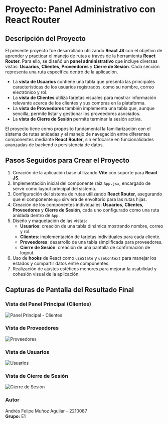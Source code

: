 # Proyecto: Panel Administrativo con React Router

## Descripción del Proyecto

El presente proyecto fue desarrollado utilizando **React JS** con el objetivo de aprender y practicar el manejo de rutas a través de la herramienta **React Router**. Para ello, se diseñó un **panel administrativo** que incluye diversas vistas: **Usuarios**, **Clientes**, **Proveedores** y **Cierre de Sesión**. Cada sección representa una ruta específica dentro de la aplicación.

- La **vista de Usuarios** contiene una tabla que presenta las principales características de los usuarios registrados, como su nombre, correo electrónico y rol.
- La **vista de Clientes** utiliza tarjetas visuales para mostrar información relevante acerca de los clientes y sus compras en la plataforma.
- La **vista de Proveedores** también implementa una tabla que, aunque sencilla, permite listar y gestionar los proveedores asociados.
- La **vista de Cierre de Sesión** permite terminar la sesión activa.

El proyecto tiene como propósito fundamental la familiarización con el sistema de rutas anidadas y el manejo de navegación entre diferentes componentes mediante **React Router**, sin enfocarse en funcionalidades avanzadas de backend o persistencia de datos.

## Pasos Seguidos para Crear el Proyecto

1. Creación de la aplicación base utilizando **Vite** con soporte para **React JS**.
2. Implementación inicial del componente raíz `App.jsx`, encargado de servir como layout principal del sistema.
3. Configuración del sistema de rutas utilizando **React Router**, asegurando que el componente `App` sirviera de envoltorio para las rutas hijas.
4. Creación de los componentes individuales: **Usuarios**, **Clientes**, **Proveedores** y **Cierre de Sesión**, cada uno configurado como una ruta anidada dentro de `App`.
5. Diseño y maquetación de las vistas:
   - **Usuarios**: creación de una tabla dinámica mostrando nombre, correo y rol.
   - **Clientes**: implementación de tarjetas individuales para cada cliente.
   - **Proveedores**: desarrollo de una tabla simplificada para proveedores.
   - **Cierre de Sesión**: creación de una pantalla de confirmación de logout.
6. Uso de **hooks** de React como `useState` y `useContext` para manejar los estados y compartir datos entre componentes.
7. Realización de ajustes estéticos menores para mejorar la usabilidad y cohesión visual de la aplicación.

## Capturas de Pantalla del Resultado Final

### Vista del Panel Principal (Clientes)
![Panel Principal - Clientes](https://github.com/user-attachments/assets/7711ef66-35e9-4f67-9f3d-b5fbf3d28b71)

### Vista de Proveedores
![Proveedores](https://github.com/user-attachments/assets/8ea689dd-c74e-4af0-bbfc-27fd80f03218)

### Vista de Usuarios
![Usuarios](https://github.com/user-attachments/assets/6bf4389d-3754-4e74-964a-ecddd472443b)

### Vista de Cierre de Sesión
![Cierre de Sesión](https://github.com/user-attachments/assets/85e7114d-3068-4d7f-ac69-a4c5bed3e485)

### Autor
Andrés Felipe Muñoz Aguilar - 2210087 <br/>
**Grupo:** E1
